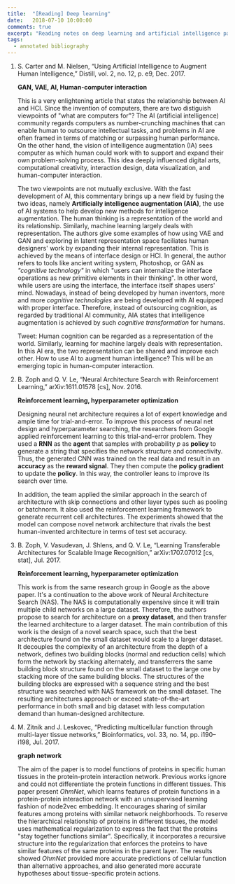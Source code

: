 ```yaml
---
title:  "[Reading] Deep learning"
date:   2018-07-10 10:00:00
comments: true
excerpt: "Reading notes on deep learning and artificial intelligence papers"
tags:
  - annotated bibliography
---
```


1. S. Carter and M. Nielsen, “Using Artificial Intelligence to Augment Human Intelligence,” Distill, vol. 2, no. 12, p. e9, Dec. 2017.

    **GAN, VAE, AI, Human-computer interaction**

    This is a very enlightening article that states the relationship between AI and HCI. Since the invention of computers, there are two distiguish viewpoints of "what are computers for"? The AI (artificial intelligence) community regards computers as number-crunching machines that can enable human to outsource intellectual tasks, and problems in AI are often framed in terms of matching or surpassing human performance. On the other hand, the vision of intelligence augmentation (IA) sees computer as which human could work with to support and expand their own problem-solving process. This idea deeply influenced digital arts, computational creativity, interaction design, data visualization, and human-computer interaction.

    The two viewpoints are not mutually exclusive. With the fast development of AI, this commentary brings up a new field by fusing the two ideas, namely **Artificially intelligence augmentation (AIA)**, the use of AI systems to help develop new methods for intelligence augmentation. The human thinking is a representation of the world and its relationship. Similarly, machine learning largely deals with representation. The authors give some examples of how using VAE and GAN and exploring in latent representation space faciliates human designers' work by expanding their internal representation. This is achieved by the means of interface design or HCI. In general, the author refers to tools like ancient writing system, Photoshop, or GAN as *"cognitive technology"* in which "users can internalize the interface operations as new primitive elements in their thinking". In other word, while users are using the interface, the interface itself shapes users' mind. Nowadays, instead of being developed by human inventors, more and more *cognitive technologies* are being developed with AI equipped with proper interface. Therefore, instead of outsourcing cognition, as regarded by traditional AI community, AIA states that intelligence augmentation is achieved by such *cognitive transformation* for humans.

    Tweet: Human cognition can be regarded as a representation of the world. Similarly, learning for machine largely deals with representation. In this AI era, the two representation can be shared and improve each other. How to use AI to augment human intelligence? This will be an emerging topic in human-computer interaction.



1. B. Zoph and Q. V. Le, “Neural Architecture Search with Reinforcement Learning,” arXiv:1611.01578 [cs], Nov. 2016.

    **Reinforcement learning, hyperparameter optimization**

    Designing neural net architecture requires a lot of expert knowledge and ample time for trial-and-error. To improve this process of neural net design and hyperparameter searching, the researchers from Google applied reinforcement learning to this trial-and-error problem. They used a **RNN** as the **agent** that samples with probability *p* as **policy** to generate a string that specifies the network structure and connectivity. Thus, the generated CNN was trained on the real data and result in an **accuracy** as the **reward signal**. They then compute the **policy gradient** to update the **policy**. In this way, the controller leans to improve its search over time.

    In addition, the team applied the similar approach in the search of architecture with skip connections and other layer types such as pooling or batchnorm. It also used the reinforcement learning framework to generate recurrent cell architectures. The experiments showed that the model can compose novel network architecture that rivals the best human-invented architecture in terms of test set accuracy.


1. B. Zoph, V. Vasudevan, J. Shlens, and Q. V. Le, “Learning Transferable Architectures for Scalable Image Recognition,” arXiv:1707.07012 [cs, stat], Jul. 2017.

    **Reinforcement learning, hyperparameter optimization**

    This work is from the same research group in Google as the above paper. It's a continuation to the above work of Neural Architecture Search (NAS). The NAS is computationally expensive since it will train multiple child networks on a large dataset. Therefore, the authors propose to search for architecture on a **proxy dataset**, and then transfer the learned architecture to a larger dataset. The main contribution of this work is the design of a novel search space, such that the best architecture found on the small dataset would scale to a larger dataset. It decouples the complexity of an architecture from the depth of a network, defines two building blocks (normal and reduction cells) which form the network by stacking alternately, and transferrers the same building block structure found on the small dataset to the large one by stacking more of the same building blocks. The structures of the building blocks are expressed with a sequence string and the best structure was searched with NAS framework on the small dataset. The resulting architectures approach or exceed state-of-the-art performance in both small and big dataset with less computation demand than human-designed architecture.



1. M. Zitnik and J. Leskovec, “Predicting multicellular function through multi-layer tissue networks,” Bioinformatics, vol. 33, no. 14, pp. i190–i198, Jul. 2017.

    **graph network**

    The aim of the paper is to model functions of proteins in specific human tissues in the protein-protein interaction network. Previous works ignore and could not differentiate the protein functions in different tissues. This paper present *OhmNet*, which learns features of protein functions in a protein-protein interaction network with an unsupervised learning fashion of node2vec embedding. It encourages sharing of similar features among proteins with similar network neighborhoods. To reserve the hierarchical relationship of proteins in different tissues, the model uses mathematical regularization to express the fact that the proteins "stay together functions similar". Specifically, it incorporates a recursive structure into the regularization that enforces the proteins to have similar features of the same proteins in the parent layer. The results showed *OhmNet* provided more accurate predictions of cellular function than alternative approaches, and also generated more accurate hypotheses about tissue-specific protein actions.
